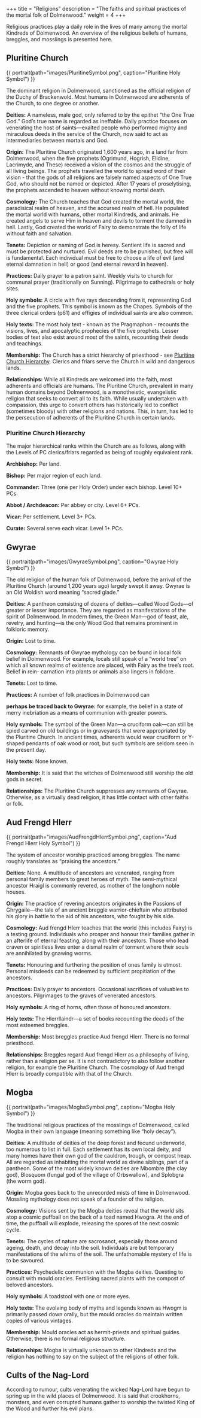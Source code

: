 +++
title = "Religions"
description = "The faiths and spiritual practices of the mortal folk of Dolmenwood."
weight = 4
+++

Religious practices play a daily role in the lives of many among the mortal
Kindreds of Dolmenwood. An overview of the religious beliefs of humans,
breggles, and mosslings is presented here.


## Pluritine Church

{{ portrait(path="images/PluritineSymbol.png", caption="Pluritine Holy Symbol") }}

The dominant religion in Dolmenwood, sanctioned as the official religion of the
Duchy of Brackenwold. Most humans in Dolmenwood are adherents of the Church, to
one degree or another.

**Deities:** A nameless, male god, only referred to by the epithet “the One True
God.” God’s true name is regarded as ineffable. Daily practice focuses on
venerating the host of saints—exalted people who performed mighty and miraculous
deeds in the service of the Church, now said to act as intermediaries between
mortals and God.

**Origin:** The Pluritine Church originated 1,600 years ago, in a land far from
Dolmenwood, when the five prophets (Ogrimund, Hogrish, Elidine, Lacrimyde, and
These) received a vision of the cosmos and the struggle of all living beings.
The prophets travelled the world to spread word of their vision - that the gods
of all religions are falsely named aspects of One True God, who should not be
named or depicted. After 17 years of proselytising, the prophets ascended to
heaven without knowing mortal death.

**Cosmology:** The Church teaches that God created the mortal world, the
paradisical realm of heaven, and the accursed realm of hell. He populated the
mortal world with humans, other mortal Kindreds, and animals. He created angels
to serve Him in heaven and devils to torment the damned in hell. Lastly, God
created the world of Fairy to demonstrate the folly of life without faith and
salvation.

**Tenets:** Depiction or naming of God is heresy. Sentient life is sacred and
must be protected and nurtured. Evil deeds are to be punished, but free will is
fundamental. Each individual must be free to choose a life of evil (and eternal
damnation in hell) or good (and eternal reward in heaven).

**Practices:** Daily prayer to a patron saint. Weekly visits to church for
communal prayer (traditionally on Sunning). Pilgrimage to cathedrals or holy
sites.

**Holy symbols:** A circle with five rays descending from it, representing God
and the five prophets. This symbol is known as the Chapes. Symbols of the three
clerical orders (p61) and effigies of individual saints are also common.

**Holy texts:** The most holy text - known as the Pragmaphon - recounts the
visions, lives, and apocalyptic prophecies of the five prophets. Lesser bodies
of text also exist around most of the saints, recounting their deeds and
teachings.

**Membership:** The Church has a strict hierarchy of priesthood - see
[Pluritine Church Hierarchy](@/setting/4_religions.md#pluritine-church-hierarchy). Clerics and friars
serve the Church in wild and dangerous lands.

**Relationships:** While all Kindreds are welcomed into the faith, most
adherents and officials are humans. The Pluritine Church, prevalent in many
human domains beyond Dolmenwood, is a monotheistic, evangelistic religion that
seeks to convert all to its faith. While usually undertaken with compassion,
this urge to convert others has historically led to conflict (sometimes bloody)
with other religions and nations. This, in turn, has led to the persecution of
adherents of the Pluritine Church in certain lands.

### Pluritine Church Hierarchy

The major hierarchical ranks within the Church are as follows, along with the
Levels of PC clerics/friars regarded as being of roughly equivalent rank.

**Archbishop:** Per land.

**Bishop:** Per major region of each land.

**Commander:** Three (one per Holy Order) under each bishop. Level 10+ PCs.

**Abbot / Archdeacon:** Per abbey or city. Level 6+ PCs.

**Vicar:** Per settlement. Level 3+ PCs.

**Curate:** Several serve each vicar. Level 1+ PCs.

## Gwyrae

{{ portrait(path="images/GwyraeSymbol.png", caption="Gwyrae Holy Symbol") }}

The old religion of the human folk of Dolmenwood, before the arrival of the
Pluritine Church (around 1,200 years ago) largely swept it away. Gwyrae is an
Old Woldish word meaning “sacred glade.”

**Deities:** A pantheon consisting of dozens of deities—called Wood Gods—of
greater or lesser importance. They are regarded as manifestations of the spirit
of Dolmenwood. In modern times, the Green Man—god of feast, ale, revelry, and
hunting—is the only Wood God that remains prominent in folkloric memory.

**Origin:** Lost to time.

**Cosmology:** Remnants of Gwyrae mythology can be found in local folk belief in
Dolmenwood. For example, locals still speak of a “world tree” on which all known
realms of existence are placed, with Fairy as the tree’s root. Belief in rein-
carnation into plants or animals also lingers in folklore.

**Tenets:** Lost to time.

**Practices:** A number of folk practices in Dolmenwood can

**perhaps be traced back to Gwyrae:** for example, the belief in a state of
merry inebriation as a means of communion with greater powers.

**Holy symbols:** The symbol of the Green Man—a cruciform oak—can still be spied
carved on old buildings or in graveyards that were appropriated by the Pluritine
Church. In ancient times, adherents would wear cruciform or Y-shaped pendants of
oak wood or root, but such symbols are seldom seen in the present day.

**Holy texts:** None known.

**Membership:** It is said that the witches of Dolmenwood still worship the old
gods in secret.

**Relationships:** The Pluritine Church suppresses any remnants of Gwyrae.
Otherwise, as a virtually dead religion, it has little contact with other faiths
or folk.

## Aud Frengd Hlerr

{{ portrait(path="images/AudFrengdHlerrSymbol.png", caption="Aud Frengd Hlerr Holy Symbol") }}

The system of ancestor worship practiced among breggles. The name roughly
translates as “praising the ancestors.”

**Deities:** None. A multitude of ancestors are venerated, ranging from personal
family members to great heroes of myth. The semi-mythical ancestor Hraigl is
commonly revered, as mother of the longhorn noble houses.

**Origin:** The practice of revering ancestors originates in the Passions of
Ghrygaile—the tale of an ancient breggle warrior-chieftain who attributed his
glory in battle to the aid of his ancestors, who fought by his side.

**Cosmology:** Aud frengd Hlerr teaches that the world (this includes Fairy) is
a testing ground. Individuals who prosper and honour their families gather in an
afterlife of eternal feasting, along with their ancestors. Those who lead craven
or spiritless lives enter a dismal realm of torment where their souls are
annihilated by gnawing worms.

**Tenets:** Honouring and furthering the position of ones family is utmost.
Personal misdeeds can be redeemed by sufficient propitiation of the ancestors.

**Practices:** Daily prayer to ancestors. Occasional sacrifices of valuables to
ancestors. Pilgrimages to the graves of venerated ancestors.

**Holy symbols:** A ring of horns, often those of honoured ancestors.

**Holy texts:** The Hlerrllaindr—a set of books recounting the deeds of the most
esteemed breggles.

**Membership:** Most breggles practice Aud frengd Hlerr. There is no formal
priesthood.

**Relationships:** Breggles regard Aud frengd Hlerr as a philosophy of living,
rather than a religion per se. It is not contradictory to also follow another
religion, for example the Pluritine Church. The cosmology of Aud frengd Hlerr is
broadly compatible with that of the Church.

## Mogba

{{ portrait(path="images/MogbaSymbol.png", caption="Mogba Holy Symbol") }}

The traditional religious practices of the mosslings of Dolmenwood, called Mogba
in their own language (meaning something like “holy decay”).

**Deities:** A multitude of deities of the deep forest and fecund underworld,
too numerous to list in full. Each settlement has its own local deity, and many
homes have their own god of the cauldron, trough, or compost heap. All are
regarded as inhabiting the mortal world as divine siblings, part of a pantheon.
Some of the most widely known deities are Mbombre (the clay god), Blosquom
(fungal god of the village of Orbswallow), and Splobgra (the worm god).

**Origin:** Mogba goes back to the unrecorded mists of time in Dolmenwood.
Mossling mythology does not speak of a founder of the religion.

**Cosmology:** Visions sent by the Mogba deities reveal that the world sits atop
a cosmic puffball on the back of a toad named Hwogra. At the end of time, the
puffball will explode, releasing the spores of the next cosmic cycle.

**Tenets:** The cycles of nature are sacrosanct, especially those around ageing,
death, and decay into the soil. Individuals are but temporary manifestations of
the whims of the soil. The unfathomable mystery of life is to be savoured.

**Practices:** Psychedelic communion with the Mogba deities. Questing to consult
with mould oracles. Fertilising sacred plants with the compost of beloved
ancestors.

**Holy symbols:** A toadstool with one or more eyes.

**Holy texts:** The evolving body of myths and legends known as Hwogm is
primarily passed down orally, but the mould oracles do maintain written copies
of various vintages.

**Membership:** Mould oracles act as hermit-priests and spiritual guides.
Otherwise, there is no formal religious structure.

**Relationships:** Mogba is virtually unknown to other Kindreds and the religion
has nothing to say on the subject of the religions of other folk.

## Cults of the Nag-Lord

According to rumour, cults venerating the wicked Nag-Lord have begun to spring
up in the wild places of Dolmenwood. It is said that crookhorns, monsters, and
even corrupted humans gather to worship the twisted King of the Wood and further
his evil plans.
